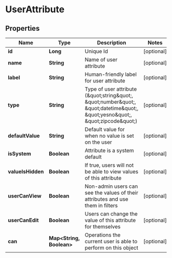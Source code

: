 
# UserAttribute

## Properties
Name | Type | Description | Notes
------------ | ------------- | ------------- | -------------
**id** | **Long** | Unique Id |  [optional]
**name** | **String** | Name of user attribute |  [optional]
**label** | **String** | Human-friendly label for user attribute |  [optional]
**type** | **String** | Type of user attribute (\&quot;string\&quot;, \&quot;number\&quot;, \&quot;datetime\&quot;, \&quot;yesno\&quot;, \&quot;zipcode\&quot;) |  [optional]
**defaultValue** | **String** | Default value for when no value is set on the user |  [optional]
**isSystem** | **Boolean** | Attribute is a system default |  [optional]
**valueIsHidden** | **Boolean** | If true, users will not be able to view values of this attribute |  [optional]
**userCanView** | **Boolean** | Non-admin users can see the values of their attributes and use them in filters |  [optional]
**userCanEdit** | **Boolean** | Users can change the value of this attribute for themselves |  [optional]
**can** | **Map&lt;String, Boolean&gt;** | Operations the current user is able to perform on this object |  [optional]



